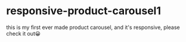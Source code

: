 # responsive-product-carousel1
this is my first ever made product carousel, and it's responsive, please check it out😀
